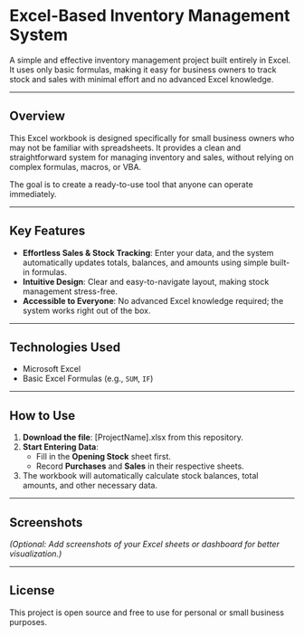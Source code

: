 # Excel-Based Inventory Management System

A simple and effective inventory management project built entirely in Excel. It uses only basic formulas, making it easy for business owners to track stock and sales with minimal effort and no advanced Excel knowledge.

---

## Overview
This Excel workbook is designed specifically for small business owners who may not be familiar with spreadsheets. It provides a clean and straightforward system for managing inventory and sales, without relying on complex formulas, macros, or VBA.  

The goal is to create a ready-to-use tool that anyone can operate immediately.

---

## Key Features
- **Effortless Sales & Stock Tracking**: Enter your data, and the system automatically updates totals, balances, and amounts using simple built-in formulas.  
- **Intuitive Design**: Clear and easy-to-navigate layout, making stock management stress-free.  
- **Accessible to Everyone**: No advanced Excel knowledge required; the system works right out of the box.  

---

## Technologies Used
- Microsoft Excel  
- Basic Excel Formulas (e.g., `SUM`, `IF`)  

---

## How to Use
1. **Download the file**: [ProjectName].xlsx from this repository.  
2. **Start Entering Data**:  
   - Fill in the **Opening Stock** sheet first.  
   - Record **Purchases** and **Sales** in their respective sheets.  
3. The workbook will automatically calculate stock balances, total amounts, and other necessary data.  

---

## Screenshots
*(Optional: Add screenshots of your Excel sheets or dashboard for better visualization.)*

---

## License
This project is open source and free to use for personal or small business purposes.  
